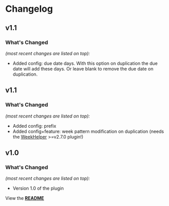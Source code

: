 # Changelog


## v1.1

### What's Changed

_(most recent changes are listed on top):_
- Added config: due date days. With this option on duplication the due date will add these days. Or leave blank to remove the due date on duplication.


## v1.1

### What's Changed

_(most recent changes are listed on top):_
- Added config: prefix
- Added config+feature: week pattern modification on duplication (needs the [WeekHelper](https://github.com/Tagirijus/WeekHelper) >=v2.7.0 plugin!)


## v1.0

### What's Changed

_(most recent changes are listed on top):_
- Version 1.0 of the plugin


View the [**README**](../master/README.md "View README")
